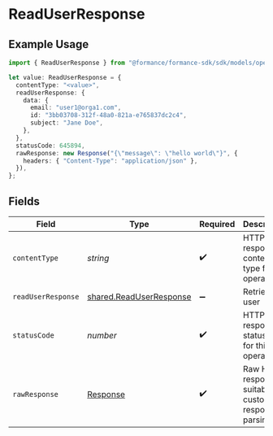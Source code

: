 # ReadUserResponse

## Example Usage

```typescript
import { ReadUserResponse } from "@formance/formance-sdk/sdk/models/operations";

let value: ReadUserResponse = {
  contentType: "<value>",
  readUserResponse: {
    data: {
      email: "user1@orga1.com",
      id: "3bb03708-312f-48a0-821a-e765837dc2c4",
      subject: "Jane Doe",
    },
  },
  statusCode: 645894,
  rawResponse: new Response("{\"message\": \"hello world\"}", {
    headers: { "Content-Type": "application/json" },
  }),
};
```

## Fields

| Field                                                                     | Type                                                                      | Required                                                                  | Description                                                               |
| ------------------------------------------------------------------------- | ------------------------------------------------------------------------- | ------------------------------------------------------------------------- | ------------------------------------------------------------------------- |
| `contentType`                                                             | *string*                                                                  | :heavy_check_mark:                                                        | HTTP response content type for this operation                             |
| `readUserResponse`                                                        | [shared.ReadUserResponse](../../../sdk/models/shared/readuserresponse.md) | :heavy_minus_sign:                                                        | Retrieved user                                                            |
| `statusCode`                                                              | *number*                                                                  | :heavy_check_mark:                                                        | HTTP response status code for this operation                              |
| `rawResponse`                                                             | [Response](https://developer.mozilla.org/en-US/docs/Web/API/Response)     | :heavy_check_mark:                                                        | Raw HTTP response; suitable for custom response parsing                   |